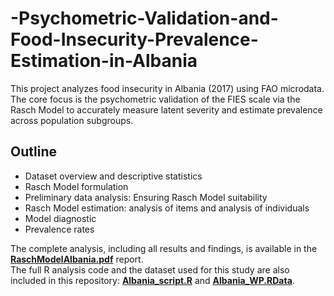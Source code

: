 # -Psychometric-Validation-and-Food-Insecurity-Prevalence-Estimation-in-Albania
This project analyzes food insecurity in Albania (2017) using FAO microdata. The core focus is the psychometric validation of the FIES scale via the Rasch Model to accurately measure latent severity and estimate prevalence across population subgroups.

## Outline
- Dataset overview and descriptive statistics
- Rasch Model formulation
- Preliminary data analysis: Ensuring Rasch Model suitability
- Rasch Model estimation: analysis of items and analysis of individuals
- Model diagnostic
- Prevalence rates

The complete analysis, including all results and findings, is available in the **[RaschModelAlbania.pdf](RaschModelAlbania.pdf)** report.  
The full R analysis code and the dataset used for this study are also included in this repository: **[Albania_script.R](Albania_script.R)** and **[Albania_WP.RData](Albania_WP.RData)**.
